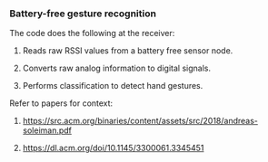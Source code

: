 ### Battery-free gesture recognition

The code does the following at the receiver:

1. Reads raw RSSI values from a battery free sensor node. 

2. Converts raw analog information to digital signals.

3. Performs classification to detect hand gestures.


Refer to papers for context:

1. https://src.acm.org/binaries/content/assets/src/2018/andreas-soleiman.pdf

2. https://dl.acm.org/doi/10.1145/3300061.3345451
